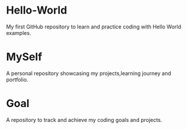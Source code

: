 # Hello-World
My first GitHub repository to learn and practice coding with Hello World examples.
# MySelf
A personal repository showcasing my projects,learning journey and portfolio.
# Goal
A repository to track and achieve my coding goals and projects.
